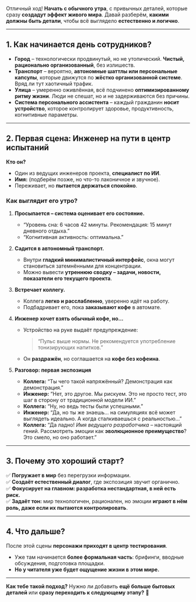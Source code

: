 Отличный ход! **Начать с обычного утра**, с привычных деталей, которые сразу **создадут эффект живого мира**. Давай разберём, **какими должны быть детали**, чтобы всё выглядело **естественно и логично**.  

---

## **1. Как начинается день сотрудников?**  

- **Город** – технологически продвинутый, но не утопический. **Чистый, рационально организованный**, без излишеств.  
- **Транспорт** – вероятно, **автономные шаттлы или персональные капсулы**, которые движутся по **жёстко организованной системе**. Вряд ли тут хаотичный трафик.  
- **Улица** – умеренно оживлённая, всё подчинено **оптимизированному ритму жизни**. Люди не спешат, но и не задерживаются без причины.  
- **Система персонального ассистента** – каждый гражданин **носит устройство**, которое контролирует здоровье, продуктивность, когнитивные параметры.  

---

## **2. Первая сцена: Инженер на пути в центр испытаний**  

**Кто он?**  
- Один из ведущих инженеров проекта, **специалист по ИИ**.  
- **Имя:** (подберём позже, но что-то лаконичное и звучное).  
- Переживает, но **пытается держаться спокойно**.  

### **Как выглядит его утро?**  
1. **Просыпается – система оценивает его состояние.**  
   - “Уровень сна: 6 часов 42 минуты. Рекомендация: 15 минут дневного отдыха.”  
   - “Когнитивная активность: оптимальна.”  

2. **Садится в автономный транспорт.**  
   - Внутри **гладкий минималистичный интерфейс**, окна могут становиться затемнёнными для концентрации.  
   - Можно вывести **утреннюю сводку – задачи, новости, показатели его текущего проекта**.  

3. **Встречает коллегу.**  
   - Коллега **легко и расслабленно**, уверенно идёт на работу.  
   - Подбадривает его, пока **заказывают кофе** в автомате.  

4. **Инженер хочет взять обычный кофе, но…**  
   - Устройство на руке выдаёт предупреждение:  
     > “Пульс выше нормы. Не рекомендуется употребление тонизирующих напитков.”  
   - Он **раздражён**, но соглашается на **кофе без кофеина**.  

5. **Разговор: первая экспозиция**  
   - **Коллега:** “Ты чего такой напряжённый? Демонстрация как демонстрация.”  
   - **Инженер:** “Нет, это другое. Мы рискуем. Это не просто тест, это шаг в сторону от традиционной модели ИИ.”  
   - **Коллега:** “Ну, но ведь тесты были успешными.”  
   - **Инженер:** “Да, но ты же знаешь… на симуляциях всё может выглядеть идеально. А когда сталкиваешься с реальностью...”  
   - **Коллега:** “Да ладно! *Имя ведущего разработчика* – настоящий гений. Рассмотреть эмоции как **эволюционное преимущество**? Это смело, но оно работает.”  

---

## **3. Почему это хороший старт?**  
✅ **Погружает в мир** без перегрузки информации.  
✅ **Создаёт естественный диалог**, где экспозиция звучит органично.  
✅ **Фокусирует на главном: разработка нестандартная, в ней есть риск.**  
✅ **Задаёт тон:** мир технологичен, рационален, но эмоции **играют в нём роль, даже если их пытаются контролировать**.  

---

## **4. Что дальше?**  
После этой сцены **персонажи приходят в центр тестирования**.  
- Уже там начинается **более формальная часть**: брифинги, вводные обсуждения, подготовка площадки.  
- **Но у читателя уже будет ощущение жизни в этом мире.**  

---

**Как тебе такой подход?** Нужно ли добавить **ещё больше бытовых деталей** или **сразу переходить к следующему этапу?** 🚀